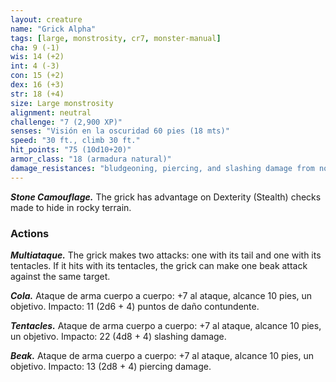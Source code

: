 ```yaml
---
layout: creature
name: "Grick Alpha"
tags: [large, monstrosity, cr7, monster-manual]
cha: 9 (-1)
wis: 14 (+2)
int: 4 (-3)
con: 15 (+2)
dex: 16 (+3)
str: 18 (+4)
size: Large monstrosity
alignment: neutral
challenge: "7 (2,900 XP)"
senses: "Visión en la oscuridad 60 pies (18 mts)"
speed: "30 ft., climb 30 ft."
hit_points: "75 (10d10+20)"
armor_class: "18 (armadura natural)"
damage_resistances: "bludgeoning, piercing, and slashing damage from nonmagical weapons"
---
```


***Stone Camouflage.*** The grick has advantage on Dexterity (Stealth) checks made to hide in rocky terrain.

### Actions

***Multiataque.*** The grick makes two attacks: one with its tail and one with its tentacles. If it hits with its tentacles, the grick can make one beak attack against the same target.

***Cola.*** Ataque de arma cuerpo a cuerpo: +7 al ataque, alcance 10 pies, un objetivo. Impacto: 11 (2d6 + 4) puntos de daño contundente.

***Tentacles.*** Ataque de arma cuerpo a cuerpo: +7 al ataque, alcance 10 pies, un objetivo. Impacto: 22 (4d8 + 4) slashing damage.

***Beak.*** Ataque de arma cuerpo a cuerpo: +7 al ataque, alcance 10 pies, un objetivo. Impacto: 13 (2d8 + 4) piercing damage.
